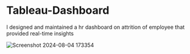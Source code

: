 # Tableau-Dashboard
I designed and maintained a hr dashboard on attrition of employee that provided real-time insights

![Screenshot 2024-08-04 173354](https://github.com/user-attachments/assets/e3da8ce8-2913-4cd3-af67-7e1a2b0c4bea)
